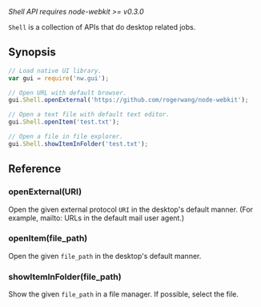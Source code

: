 _Shell API requires node-webkit >= v0.3.0_

`Shell` is a collection of APIs that do desktop related jobs.

## Synopsis

```javascript
// Load native UI library.
var gui = require('nw.gui');

// Open URL with default browser.
gui.Shell.openExternal('https://github.com/rogerwang/node-webkit');

// Open a text file with default text editor.
gui.Shell.openItem('test.txt');

// Open a file in file explorer.
gui.Shell.showItemInFolder('test.txt');
```

## Reference

### openExternal(URI)
Open the given external protocol `URI` in the desktop's default manner. (For example, mailto: URLs in the default mail user agent.)

### openItem(file_path)
Open the given `file_path` in the desktop's default manner.

### showItemInFolder(file_path)
Show the given `file_path` in a file manager. If possible, select the file.